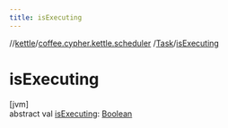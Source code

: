 ```yaml
---
title: isExecuting
---
```

//[kettle](../../../index.html)/[coffee.cypher.kettle.scheduler](../index.html)
/[Task](index.html)/[isExecuting](is-executing.html)

# isExecuting

[jvm]\
abstract
val [isExecuting](is-executing.html): [Boolean](https://kotlinlang.org/api/latest/jvm/stdlib/kotlin/-boolean/index.html)




